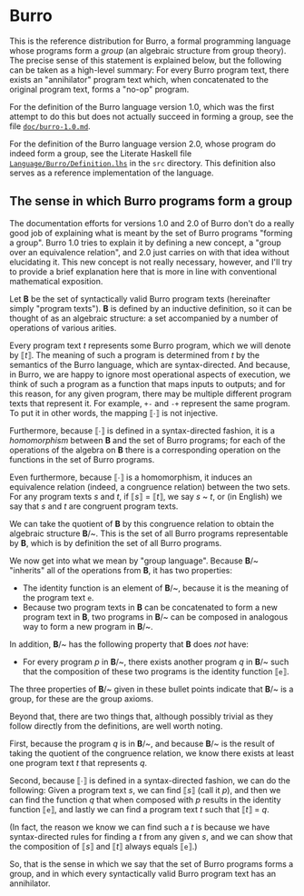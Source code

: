 Burro
=====

This is the reference distribution for Burro, a formal programming language
whose programs form a _group_ (an algebraic structure from group theory).
The precise sense of this statement is explained below, but the following
can be taken as a high-level summary:
For every Burro program text, there exists an "annihilator" program text which,
when concatenated to the original program text, forms a "no-op" program.

For the definition of the Burro language version 1.0, which was the
first attempt to do this but does not actually succeed in forming a group,
see the file [`doc/burro-1.0.md`](doc/burro-1.0.md).

For the definition of the Burro language version 2.0, whose program do
indeed form a group, see the Literate Haskell file
[`Language/Burro/Definition.lhs`](src/Language/Burro/) in the
`src` directory.  This definition also serves as a reference implementation
of the language.

The sense in which Burro programs form a group
----------------------------------------------

The documentation efforts for versions 1.0 and 2.0 of Burro don't do a
really good job of explaining what is meant by the set of Burro programs
"forming a group".  Burro 1.0 tries to explain it by defining a new concept,
a "group over an equivalence relation", and 2.0 just carries on with that idea
without elucidating it.  This new concept is not really necessary, however, and
I'll try to provide a brief explanation here that is more in line with
conventional mathematical exposition.

Let **B** be the set of syntactically valid Burro program texts (hereinafter
simply "program texts").  **B** is defined by an inductive definition, so it
can be thought of as an algebraic structure: a set accompanied by a number of
operations of various arities.

Every program text _t_ represents some Burro program, which we will denote by
⟦_t_⟧.  The meaning of such a program is determined from _t_ by the semantics
of the Burro language, which are syntax-directed.  And because, in Burro, we
are happy to ignore most operational aspects of execution, we think of such
a program as a function that maps inputs to outputs; and for this reason,
for any given program, there may be multiple different program texts that
represent it.  For example, `+-` and `-+` represent the same program.  To put
it in other words, the mapping ⟦∙⟧ is not injective.

Furthermore, because ⟦∙⟧ is defined in a syntax-directed fashion, it is a
_homomorphism_ between **B** and the set of Burro programs; for each of the
operations of the algebra on **B** there is a corresponding operation on
the functions in the set of Burro programs.

Even furthermore, because ⟦∙⟧ is a homomorphism, it induces an equivalence
relation (indeed, a congruence relation) between the two sets.
For any program texts _s_ and _t_, if ⟦_s_⟧ = ⟦_t_⟧, we say _s_ ~ _t_, or
(in English) we say that _s_ and _t_ are congruent program texts.

We can take the quotient of **B** by this congruence relation to obtain the
algebraic structure **B**/\~.  This is the set of all Burro programs representable
by **B**, which is by definition the set of all Burro programs.

We now get into what we mean by "group language".  Because **B**/\~
"inherits" all of the operations from **B**, it has two properties:

*   The identity function is an element of **B**/\~, because it
    is the meaning of the program text `e`.
*   Because two program texts in **B** can be concatenated to form a
    new program text in **B**, two programs in **B**/\~ can be composed
    in analogous way to form a new program in **B**/\~.

In addition, **B**/\~ has the following property that **B** does *not* have:

*   For every program _p_ in **B**/\~, there exists another program _q_
    in **B**/\~ such that the composition of these two programs is the
    identity function ⟦`e`⟧.

The three properties of **B**/\~ given in these bullet points indicate
that **B**/\~ is a group, for these are the group axioms.

Beyond that, there are two things that, although possibly trivial
as they follow directly from the definitions, are well worth noting.

First, because the program _q_ is in **B**/\~, and because **B**/\~ is the
result of taking the quotient of the congruence relation, we know there
exists at least one program text _t_ that represents _q_.

Second, because ⟦∙⟧ is defined in a syntax-directed fashion, we can do the
following:  Given a program text _s_, we can find ⟦_s_⟧ (call it _p_), and
then we can find the function _q_ that when composed with _p_ results in
the identity function ⟦`e`⟧, and lastly we can find a program text _t_ such
that ⟦_t_⟧ = _q_.

(In fact, the reason we know we can find such a _t_ is because we have
syntax-directed rules for finding a _t_ from any given _s_, and we can
show that the composition of ⟦_s_⟧ and ⟦_t_⟧ always equals ⟦`e`⟧.)

So, that is the sense in which we say that the set of Burro programs forms
a group, and in which every syntactically valid Burro program text has an
annihilator.
